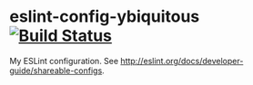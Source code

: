 # eslint-config-ybiquitous [![Build Status](https://travis-ci.org/ybiquitous/eslint-config-ybiquitous.svg?branch=master)](https://travis-ci.org/ybiquitous/eslint-config-ybiquitous)

My ESLint configuration. See <http://eslint.org/docs/developer-guide/shareable-configs>.

